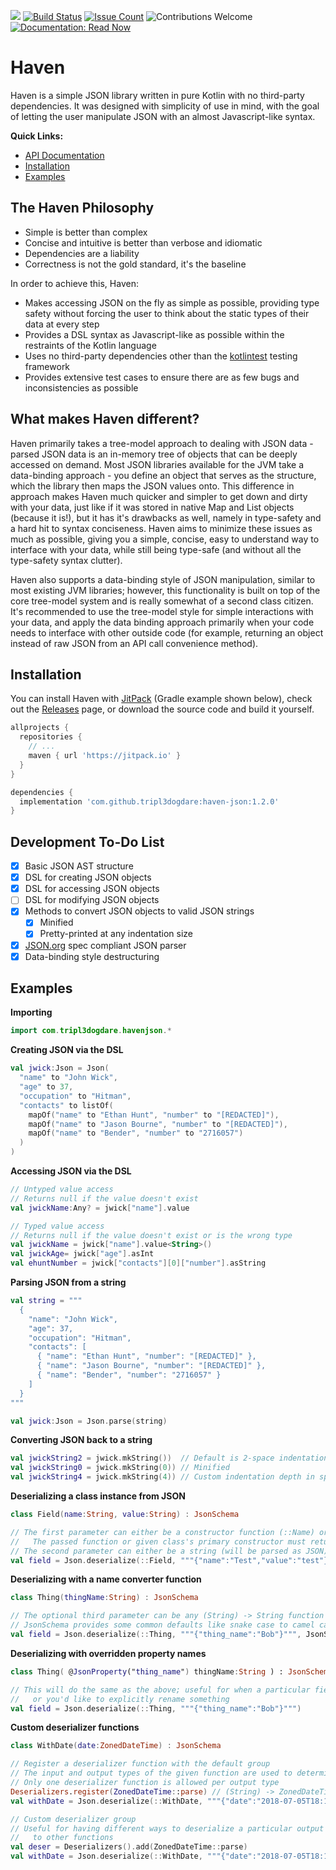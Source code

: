 [![](https://jitpack.io/v/tripl3dogdare/haven-json.svg)](https://jitpack.io/#tripl3dogdare/haven-json)
[![Build Status](https://www.travis-ci.com/tripl3dogdare/haven-json.svg?branch=master)](https://www.travis-ci.com/tripl3dogdare/haven-json)
[![Issue Count](https://img.shields.io/github/issues/tripl3dogdare/haven-json.svg)](https://github.com/tripl3dogdare/haven-json/issues)
![Contributions Welcome](https://img.shields.io/badge/contributions-welcome-brightgreen.svg?style=flat)
[![Documentation: Read Now](https://img.shields.io/badge/documentation-read%20now-blue.svg)](http://docs.tripl3dogdare.com/haven-json/1.2.0/)

# Haven
Haven is a simple JSON library written in pure Kotlin with no third-party dependencies.
It was designed with simplicity of use in mind, with the goal of letting the user manipulate
JSON with an almost Javascript-like syntax.

**Quick Links:**
- [API Documentation](http://docs.tripl3dogdare.com/haven-json/1.2.0/)
- [Installation](#installation)
- [Examples](#examples)

## The Haven Philosophy

- Simple is better than complex
- Concise and intuitive is better than verbose and idiomatic
- Dependencies are a liability
- Correctness is not the gold standard, it's the baseline

In order to achieve this, Haven:

- Makes accessing JSON on the fly as simple as possible, providing type
  safety without forcing the user to think about the static types of
  their data at every step
- Provides a DSL syntax as Javascript-like as possible within the
  restraints of the Kotlin language
- Uses no third-party dependencies other than the
  [kotlintest](https://github.com/kotlintest/kotlintest) testing framework
- Provides extensive test cases to ensure there are as few bugs and
  inconsistencies as possible

## What makes Haven different?

Haven primarily takes a tree-model approach to dealing with JSON data - parsed JSON data
is an in-memory tree of objects that can be deeply accessed on demand. Most JSON libraries
available for the JVM take a data-binding approach - you define an object that serves as
the structure, which the library then maps the JSON values onto. This difference in approach
makes Haven much quicker and simpler to get down and dirty with your data, just like if it
was stored in native Map and List objects (because it is!), but it has it's drawbacks as well,
namely in type-safety and a hard hit to syntax conciseness. Haven aims to minimize these
issues as much as possible, giving you a simple, concise, easy to understand way to interface
with your data, while still being type-safe (and without all the type-safety syntax clutter).

Haven also supports a data-binding style of JSON manipulation, similar to most existing JVM
libraries; however, this functionality is built on top of the core tree-model system and is
really somewhat of a second class citizen. It's recommended to use the tree-model style for
simple interactions with your data, and apply the data binding approach primarily when your
code needs to interface with other outside code (for example, returning an object instead
of raw JSON from an API call convenience method).

## Installation
You can install Haven with [JitPack](https://jitpack.io/#tripl3dogdare/haven-json) (Gradle example 
shown below), check out the [Releases](https://github.com/tripl3dogdare/haven-json/releases) 
page, or download the source code and build it yourself.

```groovy
allprojects {
  repositories {
    // ...
    maven { url 'https://jitpack.io' }
  }
}

dependencies {
  implementation 'com.github.tripl3dogdare:haven-json:1.2.0'
}
```

## Development To-Do List

- [x] Basic JSON AST structure
- [x] DSL for creating JSON objects
- [x] DSL for accessing JSON objects
- [ ] DSL for modifying JSON objects
- [x] Methods to convert JSON objects to valid JSON strings
  - [x] Minified
  - [x] Pretty-printed at any indentation size
- [x] [JSON.org](https://json.org) spec compliant JSON parser
- [x] Data-binding style destructuring

## Examples

**Importing**
```kotlin
import com.tripl3dogdare.havenjson.*
```

**Creating JSON via the DSL** 
```kotlin
val jwick:Json = Json(
  "name" to "John Wick",
  "age" to 37,
  "occupation" to "Hitman",
  "contacts" to listOf(
    mapOf("name" to "Ethan Hunt", "number" to "[REDACTED]"),
    mapOf("name" to "Jason Bourne", "number" to "[REDACTED]"),
    mapOf("name" to "Bender", "number" to "2716057")
  )
)
```

**Accessing JSON via the DSL**
```kotlin
// Untyped value access
// Returns null if the value doesn't exist
val jwickName:Any? = jwick["name"].value

// Typed value access
// Returns null if the value doesn't exist or is the wrong type
val jwickName = jwick["name"].value<String>()
val jwickAge= jwick["age"].asInt
val ehuntNumber = jwick["contacts"][0]["number"].asString
```

**Parsing JSON from a string**
```kotlin
val string = """
  {
    "name": "John Wick",
    "age": 37,
    "occupation": "Hitman",
    "contacts": [
      { "name": "Ethan Hunt", "number": "[REDACTED]" },
      { "name": "Jason Bourne", "number": "[REDACTED]" },
      { "name": "Bender", "number": "2716057" }
    ]
  }
"""

val jwick:Json = Json.parse(string)
```

**Converting JSON back to a string**
```kotlin
val jwickString2 = jwick.mkString())  // Default is 2-space indentation
val jwickString0 = jwick.mkString(0)) // Minified
val jwickString4 = jwick.mkString(4)) // Custom indentation depth in spaces
```

**Deserializing a class instance from JSON**
```kotlin
class Field(name:String, value:String) : JsonSchema

// The first parameter can either be a constructor function (::Name) or a class instance (Name::class)
//   The passed function or given class's primary constructor must return a subtype of JsonSchema!
// The second parameter can either be a string (will be parsed as JSON) or an existing Json instance
val field = Json.deserialize(::Field, """{"name":"Test","value":"test"}""")
```

**Deserializing with a name converter function**
```kotlin
class Thing(thingName:String) : JsonSchema

// The optional third parameter can be any (String) -> String function
// JsonSchema provides some common defaults like snake case to camel case (shown here)
val field = Json.deserialize(::Thing, """{"thing_name":"Bob"}""", JsonSchema.SNAKE_TO_CAMEL)
```

**Deserializing with overridden property names**
```kotlin
class Thing( @JsonProperty("thing_name") thingName:String ) : JsonSchema

// This will do the same as the above; useful for when a particular field doesn't follow conventions
//   or you'd like to explicitly rename something
val field = Json.deserialize(::Thing, """{"thing_name":"Bob"}""")
```

**Custom deserializer functions**
```kotlin
class WithDate(date:ZonedDateTime) : JsonSchema

// Register a deserializer function with the default group
// The input and output types of the given function are used to determine what to use
// Only one deserializer function is allowed per output type
Deserializers.register(ZonedDateTime::parse) // (String) -> ZonedDateTime
val withDate = Json.deserialize(::WithDate, """{"date":"2018-07-05T18:13:59+00:00"}""")

// Custom deserializer group
// Useful for having different ways to deserialize a particular output type or not leaking deserializers
//   to other functions
val deser = Deserializers().add(ZonedDateTime::parse)
val withDate = Json.deserialize(::WithDate, """{"date":"2018-07-05T18:13:59+00:00"}""", deserializers = deser)
```